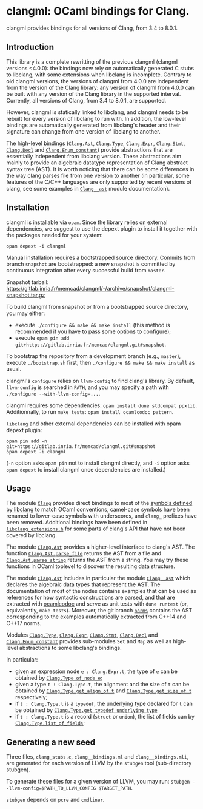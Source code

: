 # clangml: OCaml bindings for Clang.

clangml provides bindings for all versions of Clang, from 3.4 to
8.0.1.

## Introduction

This library is a complete rewritting of the previous clangml
(clangml versions <4.0.0):
the bindings now rely on automatically generated C stubs to libclang, with
some extensions when libclang is incomplete.
Contrary to old clangml versions, the versions of clangml from 4.0.0 are
independent from the version of the Clang library:
any version of clangml from 4.0.0 can be built with any version of the
Clang library in the supported interval.
Currently, all versions of Clang, from 3.4 to 8.0.1, are supported.

However, clangml is statically linked to libclang, and clangml needs
to be rebuilt for every version of libclang to run with.
In addition, the low-level bindings are automatically generated
from libclang's header and their signature can change from one version
of libclang to another.

The high-level bindings ([`Clang.Ast`][4], [`Clang.Type`][7],
[`Clang.Expr`][8], [`Clang.Stmt`][9], [`Clang.Decl`][10]
and [`Clang.Enum_constant`][11]) provide abstractions
that are essentially independent from libclang version.
These abstractions aim mainly to provide an algebraic datatype
representation of Clang abstract syntax tree (AST).
It is worth noticing that there can be some differences in the way clang
parses file from one version to another (in particular, some features of the
C/C++ languages are only supported by recent versions of clang,
see some examples in [`Clang__ast`][19] module documentation).

## Installation

clangml is installable via `opam`. Since the library relies on external
dependencies, we suggest to use the depext plugin to install it together
with the packages needed for your system:

```
opam depext -i clangml
```

Manual installation requires a bootstrapped source directory.
Commits from branch `snapshot` are bootstrapped: a new snapshot
is committed by continuous integration after every successful build from
`master`.

Snapshot tarball:
https://gitlab.inria.fr/memcad/clangml/-/archive/snapshot/clangml-snapshot.tar.gz

To build clangml from snapshot or from a bootstrapped source directory,
you may either:

* execute `./configure && make && make install`
(this method is recommended if you have to pass some options to configure);
* execute
`opam pin add git+https://gitlab.inria.fr/memcad/clangml.git#snapshot`.

To bootstrap the repository from a development branch (e.g., `master`),
execute `./bootstrap.sh` first, then `./configure && make && make install` as
usual.

clangml's `configure` relies on `llvm-config` to find clang's library.
By default, `llvm-config` is searched in `PATH`, and you may
specify a path with `./configure --with-llvm-config=...`.

clangml requires some dependencies:
`opam install dune stdcompat ppxlib`.
Additionnally, to run `make tests`: `opam install ocamlcodoc pattern`.

`libclang` and other external dependencies can be installed with opam depext
plugin:
```
opam pin add -n git+https://gitlab.inria.fr/memcad/clangml.git#snapshot
opam depext -i clangml
```
(`-n` option asks `opam pin` not to install clangml directly, and `-i` option
asks `opam depext` to install clangml once dependencies are installed.)

## Usage

The module [`Clang`][1] provides direct bindings to most of the [symbols
defined by libclang][2] to match OCaml conventions, camel-case symbols
have been renamed to lower-case symbols with underscores, and `clang_`
prefixes have been removed. Additional bindings have been defined in
[`libclang_extensions.h`][3] for some parts of clang's API that have
not been covered by libclang.

[1]: https://memcad.gitlabpages.inria.fr/clangml/doc/clangml/Clang/index.html
[2]: https://clang.llvm.org/doxygen/group__CINDEX.html
[3]: https://gitlab.inria.fr/memcad/clangml/blob/master/clangml/libclang_extensions.h

The module [`Clang.Ast`][4] provides a higher-level interface to clang's AST.
The function [`Clang.Ast.parse_file`][17] returns the AST from a file
and [`Clang.Ast.parse_string`][18] returns the AST from a string.
You may try these functions in OCaml toplevel to discover the resulting data
structure.

[17]: https://memcad.gitlabpages.inria.fr/clangml/doc/clangml/Clang/Ast/index.html#val-parse_file
[18]: https://memcad.gitlabpages.inria.fr/clangml/doc/clangml/Clang/Ast/index.html#val-parse_string

The module [`Clang.Ast`][4] includes in particular the module [`Clang__ast`][19]
which declares the algebraic data types that represent the AST.
The documentation of most of the nodes contains examples that can be used as references
for how syntactic constructions are parsed, and that are extracted with [ocamlcodoc][20]
and serve as unit tests with `dune runtest` (or, equivalently, `make tests`).
Moreover, the git branch [`norms`] contains the AST corresponding to the examples
automatically extracted from C++14 and C++17 norms.

[19]: https://memcad.gitlabpages.inria.fr/clangml/doc/clangml/Clang__ast/index.html
[20]: https://gitlab.inria.fr/memcad/ocamlcodoc
[`norms`]: https://gitlab.inria.fr/memcad/clangml/tree/norms/norms

Modules [`Clang.Type`][7], [`Clang.Expr`][8], [`Clang.Stmt`][9],
[`Clang.Decl`][10] and [`Clang.Enum_constant`][11] provides sub-modules
`Set` and `Map` as well as high-level abstractions to some libclang's bindings.

[4]: https://memcad.gitlabpages.inria.fr/clangml/doc/clangml/Clang/Ast/index.html
[7]: https://memcad.gitlabpages.inria.fr/clangml/doc/clangml/Clang/Type/index.html
[8]: https://memcad.gitlabpages.inria.fr/clangml/doc/clangml/Clang/Expr/index.html
[9]: https://memcad.gitlabpages.inria.fr/clangml/doc/clangml/Clang/Stmt/index.html
[10]: https://memcad.gitlabpages.inria.fr/clangml/doc/clangml/Clang/Decl/index.html
[11]: https://memcad.gitlabpages.inria.fr/clangml/doc/clangml/Clang/Enum_constant/index.html

In particular:

- given an expression node `e : Clang.Expr.t`, the type of `e` can be obtained by [`Clang.Type.of_node e`][12];
- given a type `t : Clang.Type.t`, the alignment and the size of `t` can be obtained by [`Clang.Type.get_align_of t`][13] and [`Clang.Type.get_size_of t`][14] respectively;
- if `t : Clang.Type.t` is a `typedef`, the underlying type declared for `t` can be obtained by [`Clang.Type.get_typedef_underlying_type`][15]
- if `t : Clang.Type.t` is a record (`struct` or `union`), the list of fields can by [`Clang.Type.list_of_fields`][16];

[12]: https://memcad.gitlabpages.inria.fr/clangml/doc/clangml/Clang/Type/index.html#val-of_node
[13]: https://memcad.gitlabpages.inria.fr/clangml/doc/clangml/Clang/Type/index.html#val-get_align_of
[14]: https://memcad.gitlabpages.inria.fr/clangml/doc/clangml/Clang/Type/index.html#val-get_size_of
[15]: https://memcad.gitlabpages.inria.fr/clangml/doc/clangml/Clang/Type/index.html#val-get_typedef_underlying_type
[16]: https://memcad.gitlabpages.inria.fr/clangml/doc/clangml/Clang/Type/index.html#val-list_of_fields

## Generating a new seed

Three files, `clang_stubs.c`, `clang__bindings.ml` and
`clang__bindings.mli`, are generated for each version of LLVM by the
`stubgen` tool (sub-directory stubgen).

To generate these files for a given version of LLVM, you may run:
`stubgen --llvm-config=$PATH_TO_LLVM_CONFIG $TARGET_PATH`.

`stubgen` depends on `pcre` and `cmdliner`.